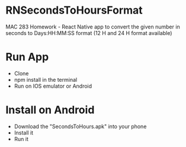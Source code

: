 # RNSecondsToHoursFormat
MAC 283 Homework - React Native app to convert the given number in seconds to Days:HH:MM:SS format (12 H and 24 H format available)

# Run App
- Clone
- npm install in the terminal
- Run on IOS emulator or Android

# Install on Android
- Download the "SecondsToHours.apk" into your phone
- Install it
- Run it
